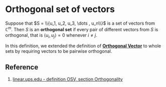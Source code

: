 # Orthogonal set of vectors

Suppose that $S = \\{u_1, u_2, u_3, \dots , u_n\\}$ is a set of vectors from $\mathbb{C}^{m}$. Then $S$ is an **orthogonal set** if every pair of different vectors from $S$ is orthogonal, that is $⟨u_i, u_j⟩ = 0$ whenever $i \neq j$.

In this definition, we extended the definition of [**Orthogonal Vector**](./0011-orthogonal-vectors.md) to whole sets by requiring vectors to be pairwise orthogonal.

## Reference

1. [linear.ups.edu - definition OSV, section Orthogonality](http://linear.pugetsound.edu/html/section-O.html)